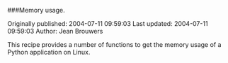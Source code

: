 ###Memory usage.

Originally published: 2004-07-11 09:59:03
Last updated: 2004-07-11 09:59:03
Author: Jean Brouwers

This recipe provides a number of functions to get the memory usage of a Python application on Linux.